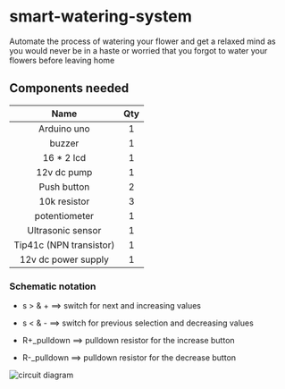 # smart-watering-system

Automate the process of watering your flower and get a relaxed mind as you would never be in a haste or worried that you forgot to water your flowers before leaving home 

## Components needed

| Name | Qty |
| :---: | :---: |
| Arduino uno | 1 |
| buzzer | 1 |
| 16 * 2 lcd | 1 |
| 12v dc pump | 1 |
| Push button | 2 |
| 10k resistor | 3 | 
| potentiometer | 1 |
| Ultrasonic sensor | 1 |
| Tip41c (NPN transistor) | 1 |
| 12v dc power supply | 1 |

### Schematic notation

- s > & + ==> switch for next and increasing values

- s < & - ==> switch for previous selection and decreasing values

- R+_pulldown ==> pulldown resistor for the increase button

- R-_pulldown ==> pulldown resistor for the decrease button

![circuit diagram](https://user-images.githubusercontent.com/65239245/185797693-7a724a13-d6d0-490f-876e-09ca4026632a.png)
